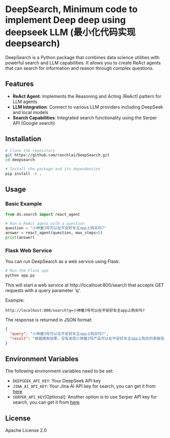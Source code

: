 # DeepSearch, Minimum code to implement Deep deep using deepseek LLM (最小化代码实现deepsearch)

DeepSearch is a Python package that combines data science utilities with powerful search and LLM capabilities. It allows you to create ReAct agents that can search for information and reason through complex questions.

## Features

- **ReAct Agent**: Implements the Reasoning and Acting (ReAct) pattern for LLM agents
- **LLM Integration**: Connect to various LLM providers including DeepSeek and local models
- **Search Capabilities**: Integrated search functionality using the Serper API (Google search)

## Installation

```bash
# Clone the repository
git https://github.com/ranchlai/DeepSearch.git
cd deepsearch

# Install the package and its dependencies
pip install -e .
```

## Usage

### Basic Example

```python
from ds.search import react_agent

# Run a ReAct agent with a question
question = "小神童3号可以在平安好车主app上购买吗?"
answer = react_agent(question, max_steps=5)
print(answer)
```

### Flask Web Service

You can run DeepSearch as a web service using Flask:

```bash
# Run the Flask app
python app.py
```

This will start a web service at http://localhost:800/search that accepts GET requests with a query parameter 'q'.

Example:
```
http://localhost:800/search?q=小神童3号可以在平安好车主app上购买吗?
```

The response is returned in JSON format:
```json
{
  "query": "小神童3号可以在平安好车主app上购买吗?",
  "result": "根据搜索结果，没有发现小神童3号产品可以在平安好车主app上购买的直接信息..."
}
```

## Environment Variables

The following environment variables need to be set:

- `DEEPSEEK_API_KEY`: Your DeepSeek API key
- `JINA_AI_API_KEY`: Your Jina AI API key for search, you can get it from [here](https://jina.ai/api-key)
- `SERPER_API_KEY`[Optional]: Another option is to use Serper API key for search, you can get it from [here](https://serper.dev/api-key)

## License

Apache License 2.0
